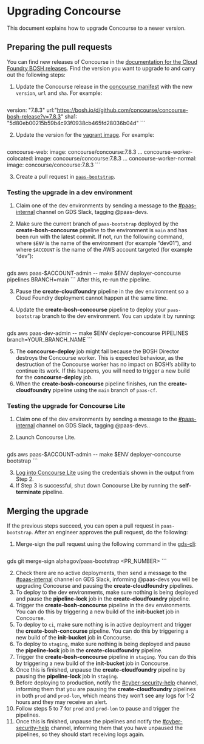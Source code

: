 # Upgrading Concourse

This document explains how to upgrade Concourse to a newer version.

## Preparing the pull requests

You can find new releases of Concourse in the [documentation for the Cloud Foundry BOSH releases](https://bosh.io/releases/github.com/concourse/concourse-bosh-release?all=1). Find the version you want to upgrade to and carry out the following steps:

1. Update the Concourse release in the [concourse manifest](https://github.com/alphagov/paas-bootstrap/blob/main/vagrant/docker-compose.yml) with the new `version`, `url` and `sha`. For example:

    ```
version: "7.8.3"
url:"https://bosh.io/d/github.com/concourse/concourse-bosh-release?v=7.8.3"
sha1: "5d80eb00215b59b4c93f0938cb465fd28036b04d"
    ```

2. Update the version for the [vagrant image](https://github.com/alphagov/paas-bootstrap/blob/main/vagrant/docker-compose.yml). For example:

    ```
concourse-web:
    image: concourse/concourse:7.8.3
...
concourse-worker-colocated:
    image: concourse/concourse:7.8.3
...
concourse-worker-normal:
    image: concourse/concourse:7.8.3
    ```

3. Create a pull request in [`paas-bootstrap`](https://github.com/alphagov/paas-bootstrap).

### Testing the upgrade in a dev environment

1. Claim one of the dev environments by sending a message to the [#paas-internal](https://gds.slack.com/archives/CAEHMHGJ2) channel on GDS Slack, tagging @paas-devs.
2. Make sure the current branch of `paas-bootstrap` deployed by the **create-bosh-concourse** pipeline to the environment is `main` and has been run with the latest commit. If not, run the following command, where `$ENV` is the name of the environment (for example “dev01”), and where `$ACCOUNT` is the name of the AWS account targeted (for example “dev”):

    ```
gds aws paas-$ACCOUNT-admin -- make $ENV deployer-concourse pipelines BRANCH=main
    ```
After this, re-run the pipeline.

3. Pause the **create-cloudfoundry** pipeline in the dev environment so a Cloud Foundry deployment cannot happen at the same time.
4. Update the **create-bosh-concourse** pipeline to deploy your `paas-bootstrap` branch to the dev environment. You can update it by running:

    ```
gds aws paas-dev-admin -- make $ENV deployer-concourse PIPELINES branch=YOUR_BRANCH_NAME
    ```

5. The **concourse-deploy** job might fail because the BOSH Director destroys the Concourse worker. This is expected behaviour, as the destruction of the Concourse worker has no impact on BOSH’s ability to continue its work. If this happens, you will need to trigger a new build for the **concourse-deploy** job.
6. When the **create-bosh-concourse** pipeline finishes, run the **create-cloudfoundry** pipeline using the `main` branch of `paas-cf`.

### Testing the upgrade for Concourse Lite

1. Claim one of the dev environments by sending a message to the [#paas-internal](https://gds.slack.com/archives/CAEHMHGJ2) channel on GDS Slack, tagging @paas-devs..
2. Launch Concourse Lite.

    ```
gds aws paas-$ACCOUNT-admin -- make $ENV deployer-concourse bootstrap
    ```

3. [Log into Concourse Lite](http://127.0.0.1:8080/login) using the credentials shown in the output from Step 2.
4. If Step 3 is successful, shut down Concourse Lite by running the **self-terminate** pipeline.
## Merging the upgrade

If the previous steps succeed, you can open a pull request in `paas-bootstrap`. After an engineer approves the pull request, do the following:

1. Merge-sign the pull request using the following command in the [gds-cli](https://github.com/alphagov/gds-cli):

    ```
gds git merge-sign alphagov/paas-bootstrap <PR_NUMBER>
    ```

2. Check there are no active deployments, then send a message to the [#paas-internal](https://gds.slack.com/?redir=%2Farchives%2FCAEHMHGJ2) channel on GDS Slack, informing @paas-devs you will be upgrading Concourse and pausing the **create-cloudfoundry** pipelines.
3. To deploy to the dev environments, make sure nothing is being deployed and pause the **pipeline-lock** job in the **create-cloudfoundry** pipeline.
4. Trigger the **create-bosh-concourse** pipeline in the dev environments. You can do this by triggering a new build of the **init-bucket** job in Concourse.
5. To deploy to `ci`, make sure nothing is in active deployment and trigger the **create-bosh-concourse** pipeline. You can do this by triggering a new build of the **init-bucket** job in Concourse.
6. To deploy to `staging`, make sure nothing is being deployed and pause the **pipeline-lock** job in the **create-cloudfoundry** pipeline.
7. Trigger the **create-bosh-concourse** pipeline in `staging`. You can do this by triggering a new build of the **init-bucket** job in Concourse.
8. Once this is finished, unpause the **create-cloudfoundry** pipeline by pausing the **pipeline-lock** job in `staging`.
9. Before deploying to production, notify the [#cyber-security-help](https://gds.slack.com/?redir=%2Farchives%2FCCMPJKFDK) channel, informing them that you are pausing the **create-cloudfoundry** pipelines in both `prod` and `prod-lon`, which means they won’t see any logs for 1-2 hours and they may receive an alert.
10. Follow steps 5 to 7 for `prod` and `prod-lon` to pause and trigger the pipelines.
11. Once this is finished, unpause the pipelines and notify the [#cyber-security-help](https://gds.slack.com/?redir=%2Farchives%2FCCMPJKFDK) channel, informing them that you have unpaused the pipelines, so they should start receiving logs again.